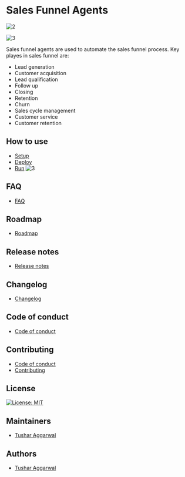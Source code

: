 # Sales Funnel Agents
![2](https://github.com/tushar2704/Sales-Funnel-Agents/assets/66141195/64844144-22b9-44aa-9d92-7689b15e0152)

![3](https://github.com/tushar2704/Sales-Funnel-Agents/assets/66141195/d4ea8393-eda0-4a68-90f6-1ccfa0eb63a3)


Sales funnel agents are used to automate the sales funnel process.
Key playes in sales funnel are:
- Lead generation
- Customer acquisition
- Lead qualification
- Follow up
- Closing
- Retention
- Churn
- Sales cycle management
- Customer service
- Customer retention

## How to use
- [Setup](./setup.md)
- [Deploy](./deploy.md)
- [Run](./run.md)
![3](https://github.com/tushar2704/Sales-Funnel-Agents/assets/66141195/d4ea8393-eda0-4a68-90f6-1ccfa0eb63a3)

## FAQ
- [FAQ](./FAQ.md)

## Roadmap
- [Roadmap](./ROADMAP.md)

## Release notes
- [Release notes](./RELEASE_NOTES.md)

## Changelog
- [Changelog](./CHANGELOG.md)

## Code of conduct
- [Code of conduct](./CODE_OF_CONDUCT.md)


## Contributing
- [Code of conduct](./CODE_OF_CONDUCT.md)
- [Contributing](./CONTRIBUTING.md)

## License

[![License: MIT](https://img.shields.io/badge/License-MIT-green.svg)](https://opensource.org/licenses/MIT)

## Maintainers
- [Tushar Aggarwal](https://github.com/tushar2704)

## Authors
- [Tushar Aggarwal](https://github.com/tushar2704)

